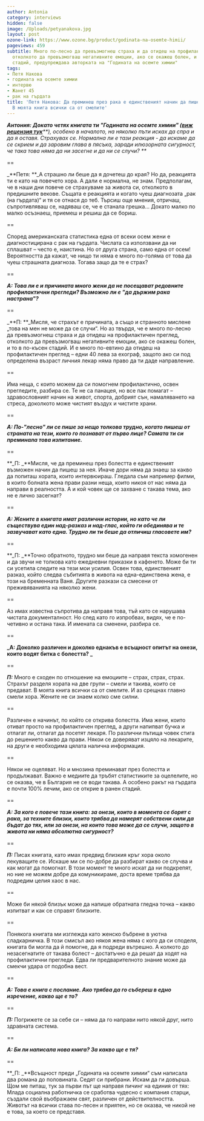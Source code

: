 ```yaml
---
author: Antonia
category: interviews
hidden: false
image: /Uploads/petyanakova.jpg
layout: post
ozone-link: https://www.ozone.bg/product/godinata-na-osemte-himii/
pageviews: 459
subtitle: Много по-лесно да превъзмогнеш страха и да отидеш на профилактичен преглед,
  отколкото да превъзмогваш негативните емоции, ако се окажеш болен, и то в по-късен
  стадий, предупреждава авторката на "Годината на осемте химии"
tags:
- Петя Накова
- годината на осемте химии
- интервю
- Жанет 45
- рак на гърдата
title: 'Петя Накова: Да преминеш през рака е единственият начин да пишеш за него.
  В моята книга всички са от смелите'
---
```


_**Антония: Докато четях книгата ти "Годината на осемте химии" (**_[_**виж рецензия тук**_](https://literaturnirazgovori.com/bookreviews/2019/02/15/10-23-%D1%80%D0%B5%D1%86%D0%B5%D0%BD%D0%B7%D0%B8%D1%8F-%D0%BF%D0%B5%D1%82%D1%8F-%D0%BD%D0%B0%D0%BA%D0%BE%D0%B2%D0%B0-%D0%B3%D0%BE%D0%B4%D0%B8%D0%BD%D0%B0%D1%82%D0%B0-%D0%BD%D0%B0-%D0%BE%D1%81%D0%B5%D0%BC%D1%82%D0%B5-%D1%85%D0%B8%D0%BC%D0%B8%D0%B8.html)_**), особено в началото, на няколко пъти исках да спра и да я оставя. Страхувах се. Нормална ли е тази реакция - да искаме да се скрием и да заровим глава в пясъка, заради илюзорната сигурност, че така това няма да ни засегне и да ни се случи? **_

\==

_**Петя: **_А страшно ли беше да я дочетеш до края? Но да, реакцията ти е като на повечето хора. А дали е нормална, не знам. Предполагам, че в наши дни повече се страхуваме за живота си, отколкото в предишните векове. Същата е реакцията и когато чуеш диагнозата „рак (на гърдата)“ и тя се отнася до теб. Търсиш още мнения, отричаш, съпротивляваш се, надяваш се, че е станала грешка… Докато малко по малко осъзнаеш, приемеш и решиш да се бориш.

\==

Според американската статистика една от всеки осем жени е диагностицирана с рак на гърдата. Числата са използвани да ни сплашват – често е, наистина. Но от друга страна, само една от осем!  Вероятността да кажат, че нищо ти няма е много по-голяма от това да чуеш страшната диагноза. Тогава защо да те е страх? 

\==

_**А: Това ли е и причината много жени да не посещават редовните профилактични прегледи? Възможно ли е "да държим рака настрана"?**_

\==

_**П: **_Мисля, че страхът е причината, а също и странното мислене „това на мен не може да се случи“. Но аз твърдя, че е много по-лесно да превъзмогнеш страха и да отидеш на профилактичен преглед, отколкото да превъзмогваш негативните емоции, ако се окажеш болен, и то в по-късен стадий. И е много по-евтино да отидеш на профилактичен преглед – едни 40 лева за ехограф, защото ако си под определена възраст личния лекар няма право да ти даде направление. 

\==

Има неща, с които можем да си помогнем профилактично, освен прегледите, разбира се. Те не са панацея, но все пак помагат – здравословният начин на живот, спорта, добрият сън, намаляването на стреса, доколкото може чистият въздух и чистите храни. 

\==

**_А: По-"лесно" ли се пише за нещо толкова трудно, когато пишеш от страната на тези, които го познават от първо лице? Самата ти си преминала това изпитание._**

\==

**_П: _**Мисля, че да преминеш през болестта е единственият възможен начин да пишеш за нея. Иначе дори няма да знаеш за какво да попиташ хората, които интервюираш. Гледала съм например филми, в които болната жена прави разни неща, които никоя от нас няма да направи в реалността. А и кой човек ще се захване с такава тема, ако не е лично засегнат?

\==

**_А: Жените в книгата имат различни истории, но като че ли съществува един над-разказ и над-глас, който ги обединява и те зазвучават като една. Трудно ли ти беше да отличиш гласовете им?_**

\==

**_П: _**Точно обратното, трудно ми беше да направя текста хомогенен и да звучи не толкова като ежедневни приказки в кафенето. Може би ти си усетила следите на тези мои усилия. Освен това, единственият разказ, който следва събитията в живота на една-единствена жена, е този на бременната Ваня. Другите разкази са смесени от преживяванията на няколко жени. 

\==

Аз имах известна съпротива да направя това, тъй като се нарушава чистата документалност. Но след като го изпробвах, видях, че е по-четивно и остана така. И имената са сменени, разбира се.  

\==

**_А: Доколко различен и доколко еднакъв е всъщност опитът на онези, които водят битка с болестта? _**

\==

**_П:_** Много е сходен по отношение на емоциите – страх, страх, страх. Страхът разделя хората на две групи – смели и такива, които се предават. В моята книга всички са от смелите. И аз срещнах главно смели хора. Жените не си знаем колко сме силни. 

\==

Различен е начинът, по който се открива болестта. Има жени, които отиват просто на профилактичен преглед, а други напипват бучка и отлагат ли, отлагат да посетят лекаря. По различни пътища човек стига до решението какво да прави. Някои се доверяват изцяло на лекарите, на други е необходима цялата налична информация. 

\==

Някои не оцеляват. Но и мнозина преминават през болестта и продължават. Важно е медиите да тръбят статистиките за оцелелите, но се оказва, че в България не се води такава. А особено ракът на гърдата е почти 100% лечим, ако се открие в ранен стадий.   

\==

**_А: За кого е повече тази книга: за онези, които в момента се борят с рака, за техните близки, които трябва да намерят собствени сили да бъдат до тях, или за онези, на които това може да се случи, защото в живота ни няма абсолютна сигурност?_**

\==

**_П:_** Писах книгата, като имах предвид близкия кръг хора около лекуващите се. Искаше ми се по-добре да разбират какво се случва и как могат да помогнат. В този момент те много искат да ни подкрепят, но ние не можем добре да комуникираме, доста време трябва да подредим целия хаос в нас. 

\==

Може би някой близък може да напише обратната гледна точка – какво изпитват и как се справят близките. 

\==

Понякога книгата ми изглежда като женско бъбрене в уютна сладкарничка. В този смисъл ако някоя жена няма с кого да си споделя, книгата би могла да й помогне, да я подреди вътрешно. А колкото до незасегнатите от такава болест – достатъчно е да решат да ходят на профилактични прегледи. Едва ли предварителното знание може да смекчи удара от подобна вест.  

\==

**_А: Това е книга с послание. Ако трябва да го събереш в едно изречение, какво ще е то?_**

\==

**_П:_** Погрижете се за себе си – няма да го направи нито някой друг, нито здравната система. 

\==

**_А: Би ли написала нова книга? За какво ще е тя?_**

\==

**_П: _**Всъщност преди „Годината на осемте химии“ съм написала два романа до половината. Седят си прибрани. Искам да ги довърша. Щом ме питаш, тук за първи път ще направя пичинг на единия от тях: Млада социална работничка се сработва чудесно с компания старци, създали свой въображаем свят, различен от действителността. Животът на всички става по-лесен и приятен, но се оказва, че никой не е това, за което се представя.